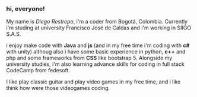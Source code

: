### hi, everyone!
My name is *Diego Restrepo*, i'm a coder from Bogotá, Colombia. Currently i'm studing at university Francisco José de Caldas and i'm working in SIIGO S.A.S.

i enjoy make code with **Java** and **js** (and in my free time i'm coding with **c#** with unity) althoug also i have some basic experience in python, **c++** and php and some frameworks from **CSS** like bootstrap 5. Alongside my  university studies, i'm also learning advance skills for coding in full stack CodeCamp from fedesoft.

I like play classic guitar and play video games in my free time, and i like think how were those videogames coding.
